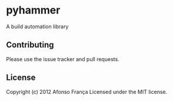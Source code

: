 # pyhammer

A build automation library

## Contributing

Please use the issue tracker and pull requests.

## License
Copyright (c) 2012 Afonso França
Licensed under the MIT license.
